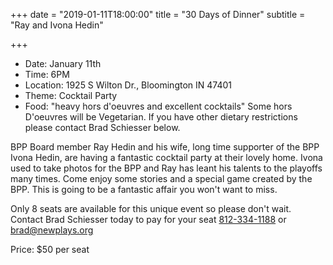 +++
date = "2019-01-11T18:00:00"
title = "30 Days of Dinner"
subtitle = "Ray and Ivona Hedin"

+++

* Date: January 11th
* Time: 6PM
* Location: 1925 S Wilton Dr., Bloomington IN 47401
* Theme: Cocktail Party
* Food: "heavy hors d'oeuvres and excellent cocktails" Some hors D'oeuvres will be Vegetarian. If you have other dietary restrictions please contact Brad Schiesser below.

BPP Board member Ray Hedin and his wife, long time supporter of the BPP Ivona Hedin, are having a fantastic cocktail party at their lovely home. Ivona used to take photos for the BPP and Ray has leant his talents to the playoffs many times. Come enjoy some stories and a special game created by the BPP. This is going to be a fantastic affair you won't want to miss.

Only 8 seats are available for this unique event so please don't wait. Contact Brad Schiesser today to pay for your seat [812-334-1188](tel:+1-812-334-1188) or [brad@newplays.org](mailto:brad@newplays.org)

Price: $50 per seat
